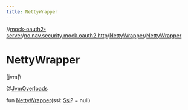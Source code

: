 ```yaml
---
title: NettyWrapper
---
```

//[mock-oauth2-server](../../../index.html)/[no.nav.security.mock.oauth2.http](../index.html)/[NettyWrapper](index.html)/[NettyWrapper](-netty-wrapper.html)



# NettyWrapper



[jvm]\




@[JvmOverloads](https://kotlinlang.org/api/latest/jvm/stdlib/kotlin.jvm/-jvm-overloads/index.html)



fun [NettyWrapper](-netty-wrapper.html)(ssl: [Ssl](../-ssl/index.html)? = null)




